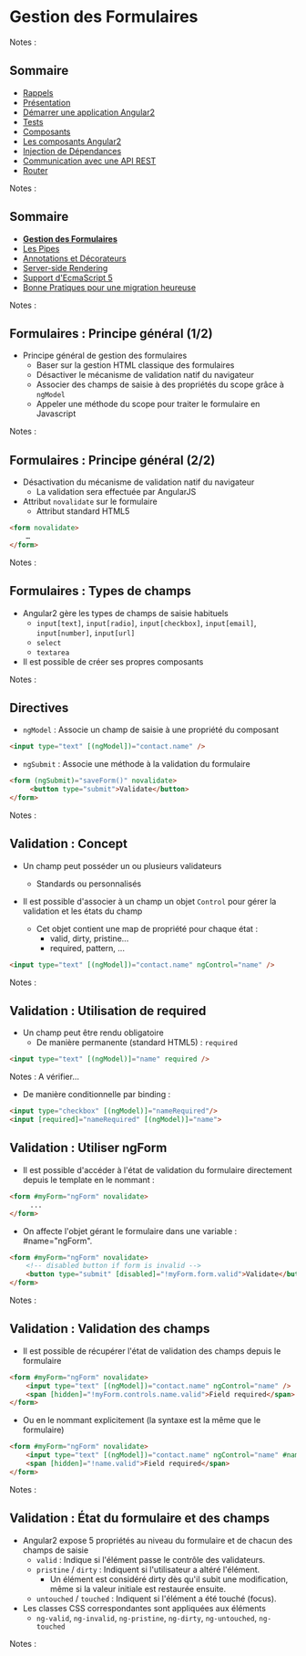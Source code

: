 # Gestion des Formulaires

<!-- .slide: class="page-title" -->

Notes :



## Sommaire

<!-- .slide: class="toc" -->

- [Rappels](#/1)
- [Présentation](#/2)
- [Démarrer une application Angular2](#/3)
- [Tests](#/4)
- [Composants](#/5)
- [Les composants Angular2](#/6)
- [Injection de Dépendances](#/7)
- [Communication avec une API REST](#/8)
- [Router](#/9)

Notes : 



## Sommaire

<!-- .slide: class="toc" -->

- **[Gestion des Formulaires](#/10)**
- [Les Pipes](#/11)
- [Annotations et Décorateurs](#/12)
- [Server-side Rendering](#/13)
- [Support d'EcmaScript 5](#/14)
- [Bonne Pratiques pour une migration heureuse](#/15)

Notes :



## Formulaires : Principe général (1/2)

- Principe général de gestion des formulaires
  - Baser sur la gestion HTML classique des formulaires
  - Désactiver le mécanisme de validation natif du navigateur
  - Associer des champs de saisie à des propriétés du scope grâce à `ngModel`
  - Appeler une méthode du scope pour traiter le formulaire en Javascript

Notes :



## Formulaires : Principe général (2/2)

- Désactivation du mécanisme de validation natif du navigateur
  - La validation sera effectuée par AngularJS
- Attribut `novalidate` sur le formulaire
  - Attribut standard HTML5

```html
<form novalidate>
	…
</form>
```

Notes :



## Formulaires : Types de champs

- Angular2 gère les types de champs de saisie habituels
  - `input[text]`, `input[radio]`, `input[checkbox]`, `input[email]`, `input[number]`, `input[url]`
  - `select`
  - `textarea`
- Il est possible de créer ses propres composants

Notes :



## Directives

- `ngModel` : Associe un champ de saisie à une propriété du composant

```html
<input type="text" [(ngModel])="contact.name" />
```

- `ngSubmit` : Associe une méthode à la validation du formulaire

```html
<form (ngSubmit)="saveForm()" novalidate>
     <button type="submit">Validate</button>
</form>
```

Notes :



## Validation : Concept

- Un champ peut posséder un ou plusieurs validateurs
  - Standards ou personnalisés
  
- Il est possible d'associer à un champ un objet `Control` pour gérer la validation et les états du champ
  - Cet objet contient une map de propriété pour chaque état :
    - valid, dirty, pristine...
    - required, pattern, ...
  
```html
<input type="text" [(ngModel])="contact.name" ngControl="name" />
```

Notes :



## Validation : Utilisation de required

- Un champ peut être rendu obligatoire
  - De manière permanente (standard HTML5) : `required`
```html
<input type="text" [(ngModel)]="name" required />
```

Notes :
A vérifier...
  - De manière conditionnelle par binding : 
```html
<input type="checkbox" [(ngModel)]="nameRequired"/>
<input [required]="nameRequired" [(ngModel)]="name">
```



## Validation : Utiliser ngForm

- Il est possible d'accéder à l'état de validation du formulaire directement depuis le template en le nommant :
```html
<form #myForm="ngForm" novalidate>
     ...
</form>
```

- On affecte l'objet gérant le formulaire dans une variable : #name="ngForm". 
```html
<form #myForm="ngForm" novalidate>
    <!-- disabled button if form is invalid -->
    <button type="submit" [disabled]="!myForm.form.valid">Validate</button>
</form>
```

Notes :



## Validation : Validation des champs

- Il est possible de récupérer l'état de validation des champs depuis le formulaire
```html
<form #myForm="ngForm" novalidate>
    <input type="text" [(ngModel])="contact.name" ngControl="name" />
    <span [hidden]="!myForm.controls.name.valid">Field required</span>
</form>
```

- Ou en le nommant explicitement (la syntaxe est la même que le formulaire)
```html
<form #myForm="ngForm" novalidate>
    <input type="text" [(ngModel])="contact.name" ngControl="name" #name="ngForm" />
    <span [hidden]="!name.valid">Field required</span>
</form>
```

Notes :



## Validation : État du formulaire et des champs

- Angular2 expose 5 propriétés au niveau du formulaire et de chacun des champs de saisie
  - `valid` : Indique si l'élément passe le contrôle des validateurs.
  - `pristine` / `dirty` : Indiquent si l'utilisateur a altéré l'élément.
    - Un élément est considéré dirty dès qu'il subit une modification, même si la valeur initiale est restaurée ensuite.
  - `untouched` / `touched` : Indiquent si l'élément a été touché (focus).
- Les classes CSS correspondantes sont appliquées aux éléments
  - `ng-valid`, `ng-invalid`, `ng-pristine`, `ng-dirty`, `ng-untouched`, `ng-touched`

Notes :



<!-- .slide: class="page-questions" -->
